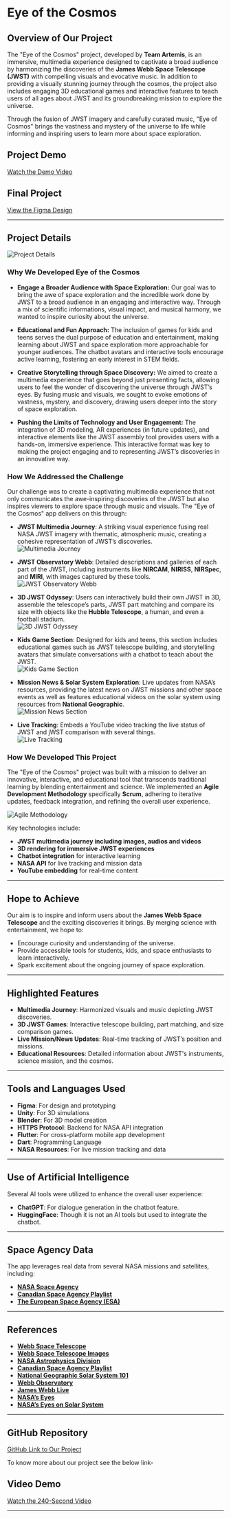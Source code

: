# Eye of the Cosmos

## Overview of Our Project

The "Eye of the Cosmos" project, developed by **Team Artemis**, is an immersive, multimedia experience designed to captivate a broad audience by harmonizing the discoveries of the **James Webb Space Telescope (JWST)** with compelling visuals and evocative music. In addition to providing a visually stunning journey through the cosmos, the project also includes engaging 3D educational games and interactive features to teach users of all ages about JWST and its groundbreaking mission to explore the universe.

Through the fusion of JWST imagery and carefully curated music, "Eye of Cosmos" brings the vastness and mystery of the universe to life while informing and inspiring users to learn more about space exploration.

## Project Demo
[Watch the Demo Video](https://drive.google.com/file/d/11WBlYiL4OcP6Cj9_SwFRH4HUm94W3rqR/view)

## Final Project
[View the Figma Design](https://www.figma.com/design/zlzt6VWXqtMSGrsUJv3i35/Eye_of_Cosmos_NSAC_2024?node-id=0-1&t=L8BpcSrMxieeEG1B-1)

---

## Project Details

<img src="/assets/mockup/Group 115.png" alt="Project Details">

### Why We Developed Eye of the Cosmos

- **Engage a Broader Audience with Space Exploration:**
Our goal was to bring the awe of space exploration and the incredible work done by JWST to a broad audience in an engaging and interactive way. Through a mix of scientific informations, visual impact, and musical harmony, we wanted to inspire curiosity about the universe.

- **Educational and Fun Approach:**
The inclusion of games for kids and teens serves the dual purpose of education and entertainment, making learning about JWST and space exploration more approachable for younger audiences. The chatbot avatars and interactive tools encourage active learning, fostering an early interest in STEM fields.

- **Creative Storytelling through Space Discovery:**
We aimed to create a multimedia experience that goes beyond just presenting facts, allowing users to feel the wonder of discovering the universe through JWST’s eyes. By fusing music and visuals, we sought to evoke emotions of vastness, mystery, and discovery, drawing users deeper into the story of space exploration.

- **Pushing the Limits of Technology and User Engagement:**
The integration of 3D modeling, AR experiences (in future updates), and interactive elements like the JWST assembly tool provides users with a hands-on, immersive experience. This interactive format was key to making the project engaging and to representing JWST’s discoveries in an innovative way.

### **How We Addressed the Challenge**

Our challenge was to create a captivating multimedia experience that not only communicates the awe-inspiring discoveries of the JWST but also inspires viewers to explore space through music and visuals. The "Eye of the Cosmos" app delivers on this through:

- **JWST Multimedia Journey**: A striking visual experience fusing real NASA JWST imagery with thematic, atmospheric music, creating a cohesive representation of JWST’s discoveries.  
  <img src="/assets/mockup/1.jpg" alt="Multimedia Journey">

- **JWST Observatory Webb**: Detailed descriptions and galleries of each part of the JWST, including instruments like **NIRCAM**, **NIRISS**, **NIRSpec**, and **MIRI**, with images captured by these tools.  
  <img src="/assets/mockup/3.jpg" alt="JWST Observatory Webb">

- **3D JWST Odyssey**: Users can interactively build their own JWST in 3D, assemble the telescope’s parts, JWST part matching and compare its size with objects like the **Hubble Telescope**, a human, and even a football stadium.  
  <img src="/assets/mockup/2.jpg" alt="3D JWST Odyssey">

- **Kids Game Section**: Designed for kids and teens, this section includes educational games such as JWST telescope building, and storytelling avatars that simulate conversations with a chatbot to teach about the JWST.  
  <img src="/assets/mockup/6.jpg" alt="Kids Game Section">

- **Mission News & Solar System Exploration**: Live updates from NASA’s resources, providing the latest news on JWST missions and other space events as well as features educational videos on the solar system using resources from **National Geographic**.  
  <img src="/assets/mockup/5.jpg" alt="Mission News Section">

- **Live Tracking**: Embeds a YouTube video tracking the live status of JWST and jWST comparison with several things.  
  <img src="/assets/mockup/4.jpg" alt="Live Tracking">

### **How We Developed This Project**

The "Eye of the Cosmos" project was built with a mission to deliver an innovative, interactive, and educational tool that transcends traditional learning by blending entertainment and science. We implemented an **Agile Development Methodology** specifically **Scrum**, adhering to iterative updates, feedback integration, and refining the overall user experience.

<img src="/assets/mockup/agile.png" alt="Agile Methodology">

Key technologies include:
- **JWST multimedia journey including images, audios and videos**
- **3D rendering for immersive JWST experiences**
- **Chatbot integration** for interactive learning
- **NASA API** for live tracking and mission data
- **YouTube embedding** for real-time content

---

## Hope to Achieve

Our aim is to inspire and inform users about the **James Webb Space Telescope** and the exciting discoveries it brings. By merging science with entertainment, we hope to:

- Encourage curiosity and understanding of the universe.
- Provide accessible tools for students, kids, and space enthusiasts to learn interactively.
- Spark excitement about the ongoing journey of space exploration.

---

## Highlighted Features

- **Multimedia Journey**: Harmonized visuals and music depicting JWST discoveries.
- **3D JWST Games**: Interactive telescope building, part matching, and size comparison games.
- **Live Mission/News Updates**: Real-time tracking of JWST’s position and missions.
- **Educational Resources**: Detailed information about JWST's instruments, science mission, and the cosmos.

---

## Tools and Languages Used

- **Figma**: For design and prototyping
- **Unity**: For 3D simulations
- **Blender**: For 3D model creation
- **HTTPS Protocol**: Backend for NASA API integration
- **Flutter**: For cross-platform mobile app development
- **Dart**: Programming Language
- **NASA Resources**: For live mission tracking and data

---

## Use of Artificial Intelligence

Several AI tools were utilized to enhance the overall user experience:
- **ChatGPT**: For dialogue generation in the chatbot feature.
- **HuggingFace**: Though it is not an AI tools but used to integrate the chatbot.

---

## Space Agency Data

The app leverages real data from several NASA missions and satellites, including:
- **[NASA Space Agency](https://www.nasa.gov/)**
- **[Canadian Space Agency Playlist](https://www.asc-csa.gc.ca/eng/multimedia/moon-playlists.asp)**
- **[The European Space Agency (ESA)](https://esawebb.org/images/)**

---

## References

- **[Webb Space Telescope](https://webbtelescope.org/home)**
- **[Webb Space Telescope Images](https://www.asc-csa.gc.ca/eng/multimedia/moon-playlists.asp)**
- **[NASA Astrophysics Division](https://science.nasa.gov/astrophysics/)**
- **[Canadian Space Agency Playlist](https://www.asc-csa.gc.ca/eng/multimedia/moon-playlists.asp)**
- **[National Geographic Solar System 101](https://www.youtube.com/playlist?list=PLivjPDlt6ApTHMisqbFv2SmJ7x0333mFz)**
- **[Webb Observatory](https://science.nasa.gov/mission/webb/spacecraftoverview/)**
- **[James Webb Live](https://www.youtube.com/live/GN_j_kVsbpI)**
- **[NASA’s Eyes](https://science.nasa.gov/eyes/)**
- **[NASA’s Eyes on Solar System](https://eyes.nasa.gov/apps/solar-system/)**
  
---

## GitHub Repository
[GitHub Link to Our Project](https://github.com/ma5bah/EyesOfCosmos.git)

To know more about our project see the below link-
## Video Demo
[Watch the 240-Second Video](https://drive.google.com/file/d/11WBlYiL4OcP6Cj9_SwFRH4HUm94W3rqR/view)

---
